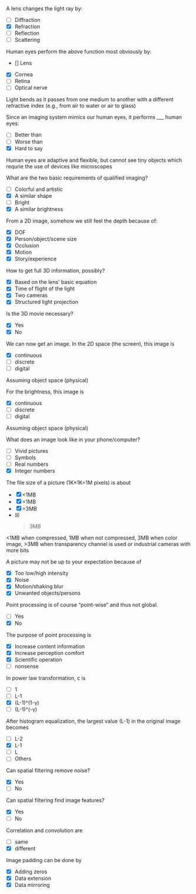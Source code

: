 A lens changes the light ray by:

-   [ ] Diffraction
-   [x] Refraction
-   [ ] Reflection
-   [ ] Scattering

Human eyes perform the above function most obviously by:

-   [] Lens
-   [x] Cornea
-   [ ] Retina
-   [ ] Optical nerve

Light bends as it passes from one medium to another with a different refractive index (e.g., from air to water or air to glass)

Since an imaging system mimics our human eyes, it performs \_\_\_ human eyes:

-   [ ] Better than
-   [ ] Worse than
-   [x] Hard to say

Human eyes are adaptive and flexible, but cannot see tiny objects which requrie the use of devices like microscopes

What are the two basic requirements of qualified imaging?

-   [ ] Colorful and artistic
-   [x] A similar shape
-   [ ] Bright
-   [x] A similar brightness

From a 2D image, somehow we still feel the depth because of:

-   [x] DOF
-   [x] Person/object/scene size
-   [x] Occlusion
-   [x] Motion
-   [x] Story/experience

How to get full 3D information, possibly?

-   [x] Based on the lens’ basic equation
-   [x] Time of flight of the light
-   [x] Two cameras
-   [x] Structured light projection

Is the 3D movie necessary?

-   [x] Yes
-   [x] No

We can now get an image. In the 2D space (the screen), this image is

-   [x] continuous
-   [ ] discrete
-   [ ] digital

Assuming object space (physical)

For the brightness, this image is

-   [x] continuous
-   [ ] discrete
-   [ ] digital

Assuming object space (physical)

What does an image look like in your phone/computer?

-   [ ] Vivid pictures
-   [ ] Symbols
-   [ ] Real numbers
-   [x] Integer numbers

The file size of a picture (1K×1K=1M pixels) is about

-   [x] <1MB
-   [x] =1MB
-   [x] =3MB
-   [x] > 3MB

<1MB when compressed, 1MB when not compressed, 3MB when color image, >3MB when transparency channel is used or industrial cameras with more bits

A picture may not be up to your expectation because of

-   [x] Too low/high intensity
-   [x] Noise
-   [x] Motion/shaking blur
-   [x] Unwanted objects/persons

Point processing is of course “point-wise” and thus not global.

-   [ ] Yes
-   [x] No

The purpose of point processing is

-   [x] Increase content information
-   [x] Increase perception comfort
-   [x] Scientific operation
-   [ ] nonsense

In power law transformation, c is

-   [ ] 1
-   [ ] L-1
-   [x] (L-1)^(1-γ)
-   [ ] (L-1)^(-γ)

After histogram equalization, the largest value (L-1) in the original image becomes

-   [ ] L-2
-   [x] L-1
-   [ ] L
-   [ ] Others

Can spatial filtering remove noise?

-   [x] Yes
-   [ ] No

Can spatial filtering find image features?

-   [x] Yes
-   [ ] No

Correlation and convolution are

-   [ ] same
-   [x] different

Image padding can be done by

-   [x] Adding zeros
-   [x] Data extension
-   [x] Data mirroring
